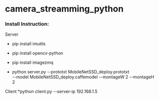# camera_streamming_python

### Install Instruction:
Server
* pip install imutils 
* pip install opencv-python
* pip install imagezmq

*  python server.py --prototxt MobileNetSSD_deploy.prototxt \
	--model MobileNetSSD_deploy.caffemodel --montageW 2 --montageH 2
  
Client
*python client.py --server-ip 192.168.1.5
